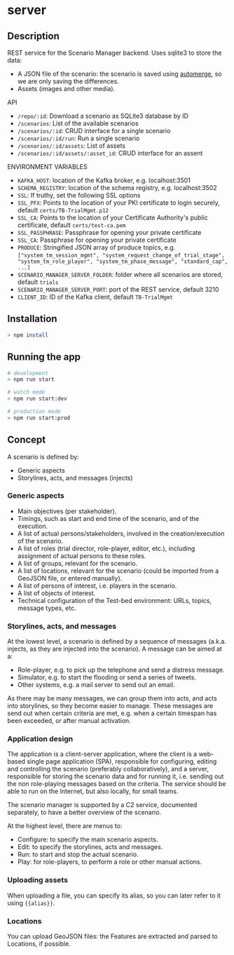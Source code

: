 # server

## Description

REST service for the Scenario Manager backend. Uses sqlite3 to store the data:

- A JSON file of the scenario: the scenario is saved using [automerge](https://github.com/automerge/automerge/issues), so we are only saving the differences.
- Assets (images and other media).

API

- `/repo/:id`: Download a scenario as SQLite3 database by ID
- `/scenarios`: List of the available scenarios
- `/scenarios/:id`: CRUD interface for a single scenario
- `/scenarios/:id/run`: Run a single scenario
- `/scenarios/:id/assets`: List of assets
- `/scenarios/:id/assets/:asset_id`: CRUD interface for an assent

ENVIRONMENT VARIABLES

- `KAFKA_HOST`: location of the Kafka broker, e.g. localhost:3501
- `SCHEMA_REGISTRY`: location of the schema registry, e.g. localhost:3502
- `SSL`: If truthy, set the following SSL options
- `SSL_PFX`: Points to the location of your PKI certificate to login securely, default `certs/TB-TrialMgmt.p12`
- `SSL_CA`: Points to the location of your Certificate Authority's public certificate, default `certs/test-ca.pem`
- `SSL_PASSPHRASE`: Passphrase for opening your private certificate
- `SSL_CA`: Passphrase for opening your private certificate
- `PRODUCE`: Stringified JSON array of produce topics, e.g.
  `["system_tm_session_mgmt", "system_request_change_of_trial_stage", "system_tm_role_player", "system_tm_phase_message", "standard_cap", ...]`
- `SCENARIO_MANAGER_SERVER_FOLDER`: folder where all scenarios are stored, default `trials`
- `SCENARIO_MANAGER_SERVER_PORT`: port of the REST service, default 3210
- `CLIENT_ID`: ID of the Kafka client, default `TB-TrialMgmt`

## Installation

```bash
> npm install
```

## Running the app

```bash
# development
> npm run start

# watch mode
> npm run start:dev

# production mode
> npm run start:prod
```

## Concept

A scenario is defined by:

- Generic aspects
- Storylines, acts, and messages (injects)

### Generic aspects

- Main objectives (per stakeholder).
- Timings, such as start and end time of the scenario, and of the execution.
- A list of actual persons/stakeholders, involved in the creation/execution of the scenario.
- A list of roles (trial director, role-player, editor, etc.), including assignment of actual persons to these roles.
- A list of groups, relevant for the scenario.
- A list of locations, relevant for the scenario (could be imported from a GeoJSON file, or entered manually).
- A list of persons of interest, i.e. players in the scenario.
- A list of objects of interest.
- Technical configuration of the Test-bed environment: URLs, topics, message types, etc.

### Storylines, acts, and messages

At the lowest level, a scenario is defined by a sequence of messages (a.k.a. injects, as they are injected into the scenario). A message can be aimed at a:

- Role-player, e.g. to pick up the telephone and send a distress message.
- Simulator, e.g. to start the flooding or send a series of tweets.
- Other systems, e.g. a mail server to send out an email.

As there may be many messages, we can group them into acts, and acts into storylines, so they become easier to manage. These messages are send out when certain criteria are met, e.g. when a certain timespan has been exceeded, or after manual activation.

### Application design

The application is a client-server application, where the client is a web-based single page application (SPA), responsible for configuring, editing and controlling the scenario (preferably collaboratively), and a server, responsible for storing the scenario data and for running it, i.e. sending out the non role-playing messages based on the criteria. The service should be able to run on the Internet, but also locally, for small teams.

The scenario manager is supported by a C2 service, documented separately, to have a better overview of the scenario.

At the highest level, there are menus to:

- Configure: to specify the main scenario aspects.
- Edit: to specify the storylines, acts and messages.
- Run: to start and stop the actual scenario.
- Play: for role-players, to perform a role or other manual actions.

### Uploading assets

When uploading a file, you can specify its alias, so you can later refer to it using `{{alias}}`.

### Locations

You can upload GeoJSON files: the Features are extracted and parsed to Locations, if possible.
